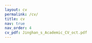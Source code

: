 ```yaml
---
layout: cv
permalink: /cv/
title: cv
nav: true
nav_order: 4
cv_pdf: Jinghan_s_Academic_CV_oct.pdf
---
```

